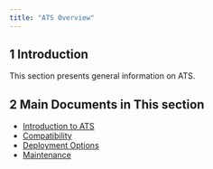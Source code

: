 ```yaml
---
title: "ATS Overview"
---
```


## 1 Introduction

This section presents general information on ATS.

## 2 Main Documents in This section

* [Introduction to ATS](introduction)
* [Compatibility](compatibility)
* [Deployment Options](deployment)
* [Maintenance](maintenance)

